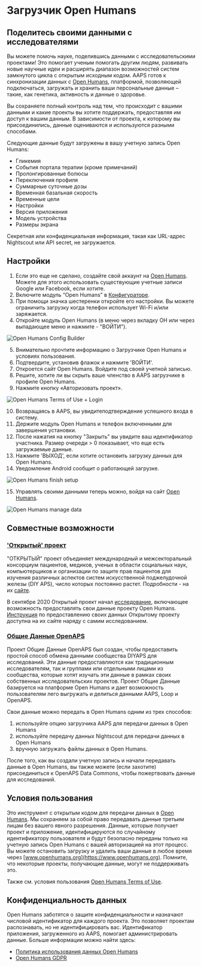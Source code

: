 # Загрузчик Open Humans

## Поделитесь своими данными с исследователями

Вы можете помочь науке, поделившись данными с исследовательскими проектами! Это помогает ученым помогать другим людям, развивать новые научные идеи и расширять диапазон возможностей систем замкнутого цикла с открытым исходным кодом. AAPS готов к синхронизации данных с [Open Humans](https://www.openhumans.org), платформой, позволяющей подключаться, загружать и хранить ваши персональные данные – такие, как генетика, активность и данные о здоровье.

Вы сохраняете полный контроль над тем, что происходит с вашими данными и какие проекты вы хотите поддержать, предоставляя им доступ к вашим данным. В зависимости от проекта, к которому вы присоединились, данные оцениваются и используются разными способами.

Следующие данные будут загружены в вашу учетную запись Open Humans:

- Гликемия
- События портала терапии (кроме примечаний)
- Пролонгированные болюсы
- Переключения профиля
- Суммарные суточные дозы
- Временная базальная скорость
- Временные цели
- Настройки
- Версия приложения
- Модель устройства
- Размеры экрана

Секретная или конфиденциальная информация, такая как URL-адрес Nightscout или API secret, не загружается.

## Настройки

1. Если это еще не сделано, создайте свой аккаунт на [Open Humans](https://www.openhumans.org). Можете для этого использовать существующие учетные записи Google или Facebook, если хотите.
2. Включите модуль “Open Humans” в [Конфигураторе](../Configuration/Config-Builder.md).
3. При помощи значка шестеренки откройте его настройки. Вы можете ограничить загрузку когда телефон использует Wi-Fi и/или заряжается.
4. Откройте модуль Open Humans (в меню через вкладку OH или через выпадающее меню и нажмите - "ВОЙТИ").

![Open Humans Config Builder](../images/OHUploader1.png)

5. Внимательно прочтите информацию о Загрузчике Open Humans и условиях пользования.
6. Подтвердите, установив флажок и нажмите 'ВОЙТИ'.
7. Откроется сайт Open Humans. Войдите под своей учетной записью.
8. Решите, хотите ли вы скрыть ваше членство в AAPS загрузчике в профиле Open Humans.
9. Нажмите кнопку «Авторизовать проект».

![Open Humans Terms of Use + Login](../images/OHUploader2.png)

10. Возвращаясь в AAPS, вы увидитеподтверждение успешного входа в систему.
11. Держите модуль Open Humans и телефон включенными для завершения установки.
12. После нажатия на кнопку "Закрыть" вы увидите ваш идентификатор участника. Размер очереди > 0 показывает, что еще есть загружаемые данные.
13. Нажмите 'ВЫХОД', если хотите остановить загрузку данных для Open Humans.
14. Уведомление Android сообщит о работающей загрузке.

![Open Humans finish setup](../images/OHUploader3.png)

15. Управлять своими данными теперь можно, войдя на сайт [Open Humans](https://www.openhumans.org).

![Open Humans manage data](../images/OHWeb.png)

## Совместные возможности

### ['Открытый' проект](https://www.open-diabetes.eu/)

"ОТКРЫТЫЙ" проект объединяет международный и межсекторальный консорциум пациентов, медиков, ученых в области социальных наук, компьютерщиков и организации по защите прав пациентов для изучения различных аспектов систем искусственной поджелудочной железы (DIY APS), число которых постоянно растет. Подробности - на их [сайте](https://www.open-diabetes.eu/).

В сентябре 2020 Открытый проект начал [исследование](https://survey.open-diabetes.eu/), включающее возможность предоставлять свои данные проекту Open Humans. [Инструкция](https://open-diabetes.eu/en/open-survey/survey-tutorials/) по предоставлению своих данных Открытому проекту доступна на их сайте наряду с самим исследованием.

### [Общие Данные OpenAPS](https://www.openhumans.org/activity/openaps-data-commons/)

Проект Общие Данные OpenAPS был создан, чтобы предоставить простой способ обмена данными сообщества DIYAPS для исследований. Эти данные предоставляются как традиционным исследователям, так и группами или отдельными лицами из сообщества, которые хотят изучать эти данные в рамках своих собственных исследовательских проектов. Проект Общие Данные базируется на платформе Open Humans и дает возможность пользователям лего выгружать и делиться данными AAPS, Loop и OpenAPS.

Свои данные можно передать в Open Humans одним из трех способов:

1. используйте опцию загрузчика AAPS для передачи данных в Open Humans
2. используйте передачу данных Nightscout для передачи данных в Open Humans
3. вручную загружать файлы данных в Open Humans.

После того, как вы создали учетную запись и начали передавать данные в Open Humans, вы также можете (если захотите) присоединиться к OpenAPS Data Commons, чтобы пожертвовать данные для исследований.

## Условия пользования

Это инструмент с открытым кодом для передачи данных в [Open Humans](https://www.openhumans.org). Мы сохраняем за собой право передавать данные третьим лицам без вашего явного разрешения. Данные, которые получает проект и приложение, идентифицируются по случайному идентификатору пользователя и будут безопасно переданы только на учетную запись Open Humans с вашей авторизацией на этот процесс. Вы можете остановить загрузку и удалить ваши данные в любое время через [www.openhumans.org](https://www.openhumans.org). Помните, что некоторые проекты, получающие данные, могут не поддерживать это.

Также см. условия пользования [Open Humans Terms of Use](https://www.openhumans.org/terms/).

## Конфиденциальность данных

Open Humans заботятся о защите конфиденциальности и назначают числовой идентификатор для каждого проекта. Это позволяет проектам распознавать, но не идентифицировать вас. Идентификатор приложения, загруженного из AAPS, помогает администрировать данные. Больше информации можно найти здесь:

- [Политика использования данных Open Humans](https://www.openhumans.org/data-use/)
- [Open Humans GDPR](https://www.openhumans.org/gdpr/)
